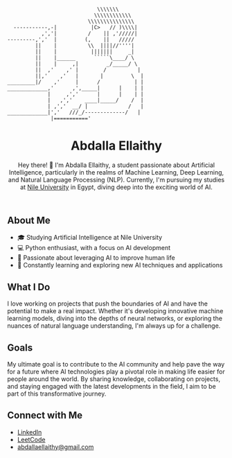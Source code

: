                                  \\\\\\\
                                \\\\\\\\\\\\
                              \\\\\\\\\\\\\\\                            
      -----------,-|           |C>   // )\\\\|
               ,','|          /    || ,'/////|
    ---------,','  |         (,    ||   /////
             ||    |          \\  ||||//''''|
             ||    |           |||||||     _|
             ||    |______      `````\____/ \
             ||    |     ,|         _/_____/ \
             ||  ,'    ,' |        /          |
             ||,'    ,'   |       |         \  |
    _________|/    ,'     |      /           | |
    _____________,'      ,',_____|      |    | |
                 |     ,','      |      |    | |
                 |   ,','    ____|_____/    /  |
                 | ,','  __/ |             /   |
    _____________|','   ///_/-------------/   |
                  |==========='
<body>
    <header>
        <h1>Abdalla Ellaithy</h1>
        <p>Hey there! 👋 I'm Abdalla Ellaithy, a student passionate about Artificial Intelligence, particularly in the realms of Machine Learning, Deep Learning, and Natural Language Processing (NLP). Currently, I'm pursuing my studies at <a href="https://nu.edu.eg/">Nile University</a> in Egypt, diving deep into the exciting world of AI.</p>
    </header>

  <section>
      <h2>About Me</h2>
      <ul>
          <li>🎓 Studying Artificial Intelligence at Nile University</li>
          <li>💻 Python enthusiast, with a focus on AI development</li>
          <li>🤖 Passionate about leveraging AI to improve human life</li>
          <li>🌱 Constantly learning and exploring new AI techniques and applications</li>
      </ul>
  </section>

  <section>
      <h2>What I Do</h2>
      <p>I love working on projects that push the boundaries of AI and have the potential to make a real impact. Whether it's developing innovative machine learning models, diving into the depths of neural networks, or exploring the nuances of natural language understanding, I'm always up for a challenge.</p>
  </section>

  <section>
      <h2>Goals</h2>
      <p>My ultimate goal is to contribute to the AI community and help pave the way for a future where AI technologies play a pivotal role in making life easier for people around the world. By sharing knowledge, collaborating on projects, and staying engaged with the latest developments in the field, I aim to be part of this transformative journey.</p>
  </section>

  <section>
      <h2>Connect with Me</h2>
      <ul>
          <li><a href="https://www.linkedin.com/in/abdallaellaithy/">LinkedIn</a></li>
          <li><a href="https://leetcode.com/abdallaellaithy/">LeetCode</a></li>
          <li><a href="mailto:abdallaellaithy@gmail.com">abdallaellaithy@gmail.com</a></li>
      </ul>
  </section>
</body>
</html>
